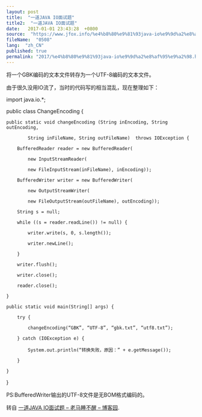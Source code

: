 ```yaml
---
layout: post
title:  "一道JAVA IO面试题"
title2:  "一道JAVA IO面试题"
date:   2017-01-01 23:43:28  +0800
source:  "https://www.jfox.info/%e4%b8%80%e9%81%93java-io%e9%9d%a2%e8%af%95%e9%a2%98.html"
fileName:  "0508"
lang:  "zh_CN"
published: true
permalink: "2017/%e4%b8%80%e9%81%93java-io%e9%9d%a2%e8%af%95%e9%a2%98.html"
---
```




将一个GBK编码的文本文件转存为一个UTF-8编码的文本文件。

由于很久没用IO流了，当时的代码写的相当混乱，现在整理如下：

import java.io.*;

public class ChangeEncoding {

    public static void changeEncoding (String inEncoding, String outEncoding,

            String inFileName, String outFileName)  throws IOException {

        BufferedReader reader = new BufferedReader(

            new InputStreamReader(

            new FileInputStream(inFileName), inEncoding));

        BufferedWriter writer = new BufferedWriter(

            new OutputStreamWriter(

            new FileOutputStream(outFileName), outEncoding));

        String s = null;

        while ((s = reader.readLine()) != null) {

            writer.write(s, 0, s.length());

            writer.newLine();

        }

        writer.flush();

        writer.close();

        reader.close();

    }

    public static void main(String[] args) {

        try {

            changeEncoding(“GBK”, “UTF-8”, “gbk.txt”, “utf8.txt”);

        } catch (IOException e) {

            System.out.println(“转换失败，原因：” + e.getMessage());

        }

    }

}

PS:BufferedWriter输出的UTF-8文件是无BOM格式编码的。

转自 [一道JAVA IO面试题 – 老马睡不醒 – 博客园](http://www.cnblogs.com/maxupeng/archive/2010/12/30/1922374.html).
